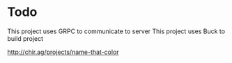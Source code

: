 # Todo

This project uses GRPC to communicate to server
This project uses Buck to build project


http://chir.ag/projects/name-that-color
